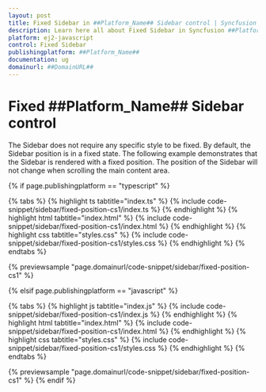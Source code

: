 ```yaml
---
layout: post
title: Fixed Sidebar in ##Platform_Name## Sidebar control | Syncfusion
description: Learn here all about Fixed Sidebar in Syncfusion ##Platform_Name## Sidebar control of Syncfusion Essential JS 2 and more.
platform: ej2-javascript
control: Fixed Sidebar
publishingplatform: ##Platform_Name##
documentation: ug
domainurl: ##DomainURL##
---
```


# Fixed ##Platform_Name## Sidebar control

The Sidebar does not require any specific style to be fixed. By default, the Sidebar position is in a fixed state. The following example demonstrates that the Sidebar is rendered with a fixed position. The position of the Sidebar will not change when scrolling the main content area.

{% if page.publishingplatform == "typescript" %}

{% tabs %}
{% highlight ts tabtitle="index.ts" %}
{% include code-snippet/sidebar/fixed-position-cs1/index.ts %}
{% endhighlight %}
{% highlight html tabtitle="index.html" %}
{% include code-snippet/sidebar/fixed-position-cs1/index.html %}
{% endhighlight %}
{% highlight css tabtitle="styles.css" %}
{% include code-snippet/sidebar/fixed-position-cs1/styles.css %}
{% endhighlight %}
{% endtabs %}

{% previewsample "page.domainurl/code-snippet/sidebar/fixed-position-cs1" %}

{% elsif page.publishingplatform == "javascript" %}

{% tabs %}
{% highlight js tabtitle="index.js" %}
{% include code-snippet/sidebar/fixed-position-cs1/index.js %}
{% endhighlight %}
{% highlight html tabtitle="index.html" %}
{% include code-snippet/sidebar/fixed-position-cs1/index.html %}
{% endhighlight %}
{% highlight css tabtitle="styles.css" %}
{% include code-snippet/sidebar/fixed-position-cs1/styles.css %}
{% endhighlight %}
{% endtabs %}

{% previewsample "page.domainurl/code-snippet/sidebar/fixed-position-cs1" %}
{% endif %}